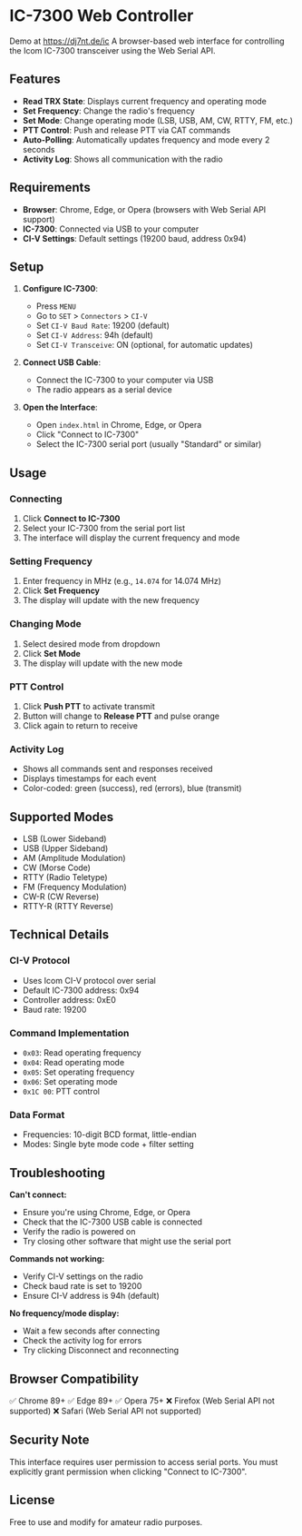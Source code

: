 # IC-7300 Web Controller

Demo at https://dj7nt.de/ic
A browser-based web interface for controlling the Icom IC-7300 transceiver using the Web Serial API.

## Features

- **Read TRX State**: Displays current frequency and operating mode
- **Set Frequency**: Change the radio's frequency
- **Set Mode**: Change operating mode (LSB, USB, AM, CW, RTTY, FM, etc.)
- **PTT Control**: Push and release PTT via CAT commands
- **Auto-Polling**: Automatically updates frequency and mode every 2 seconds
- **Activity Log**: Shows all communication with the radio

## Requirements

- **Browser**: Chrome, Edge, or Opera (browsers with Web Serial API support)
- **IC-7300**: Connected via USB to your computer
- **CI-V Settings**: Default settings (19200 baud, address 0x94)

## Setup

1. **Configure IC-7300**:
   - Press `MENU`
   - Go to `SET` > `Connectors` > `CI-V`
   - Set `CI-V Baud Rate`: 19200 (default)
   - Set `CI-V Address`: 94h (default)
   - Set `CI-V Transceive`: ON (optional, for automatic updates)

2. **Connect USB Cable**:
   - Connect the IC-7300 to your computer via USB
   - The radio appears as a serial device

3. **Open the Interface**:
   - Open `index.html` in Chrome, Edge, or Opera
   - Click "Connect to IC-7300"
   - Select the IC-7300 serial port (usually "Standard" or similar)

## Usage

### Connecting
1. Click **Connect to IC-7300**
2. Select your IC-7300 from the serial port list
3. The interface will display the current frequency and mode

### Setting Frequency
1. Enter frequency in MHz (e.g., `14.074` for 14.074 MHz)
2. Click **Set Frequency**
3. The display will update with the new frequency

### Changing Mode
1. Select desired mode from dropdown
2. Click **Set Mode**
3. The display will update with the new mode

### PTT Control
1. Click **Push PTT** to activate transmit
2. Button will change to **Release PTT** and pulse orange
3. Click again to return to receive

### Activity Log
- Shows all commands sent and responses received
- Displays timestamps for each event
- Color-coded: green (success), red (errors), blue (transmit)

## Supported Modes

- LSB (Lower Sideband)
- USB (Upper Sideband)
- AM (Amplitude Modulation)
- CW (Morse Code)
- RTTY (Radio Teletype)
- FM (Frequency Modulation)
- CW-R (CW Reverse)
- RTTY-R (RTTY Reverse)

## Technical Details

### CI-V Protocol
- Uses Icom CI-V protocol over serial
- Default IC-7300 address: 0x94
- Controller address: 0xE0
- Baud rate: 19200

### Command Implementation
- `0x03`: Read operating frequency
- `0x04`: Read operating mode
- `0x05`: Set operating frequency
- `0x06`: Set operating mode
- `0x1C 00`: PTT control

### Data Format
- Frequencies: 10-digit BCD format, little-endian
- Modes: Single byte mode code + filter setting

## Troubleshooting

**Can't connect:**
- Ensure you're using Chrome, Edge, or Opera
- Check that the IC-7300 USB cable is connected
- Verify the radio is powered on
- Try closing other software that might use the serial port

**Commands not working:**
- Verify CI-V settings on the radio
- Check baud rate is set to 19200
- Ensure CI-V address is 94h (default)

**No frequency/mode display:**
- Wait a few seconds after connecting
- Check the activity log for errors
- Try clicking Disconnect and reconnecting

## Browser Compatibility

✅ Chrome 89+
✅ Edge 89+
✅ Opera 75+
❌ Firefox (Web Serial API not supported)
❌ Safari (Web Serial API not supported)

## Security Note

This interface requires user permission to access serial ports. You must explicitly grant permission when clicking "Connect to IC-7300".

## License

Free to use and modify for amateur radio purposes.
